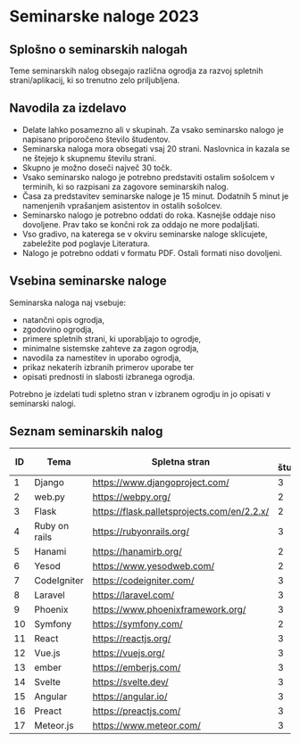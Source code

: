 # Seminarske naloge 2023

## Splošno o seminarskih nalogah
Teme seminarskih nalog obsegajo različna ogrodja za razvoj spletnih strani/aplikacij, ki
so trenutno zelo priljubljena.

## Navodila za izdelavo

- Delate lahko posamezno ali v skupinah. Za vsako seminarsko nalogo je napisano priporočeno število študentov.
- Seminarska naloga mora obsegati vsaj 20 strani. Naslovnica in kazala se ne štejejo k skupnemu številu strani.
- Skupno je možno doseči največ 30 točk.
- Vsako seminarsko nalogo je potrebno predstaviti ostalim sošolcem v terminih, ki so razpisani za zagovore seminarskih nalog.
- Časa za predstavitev seminarske naloge je 15 minut. Dodatnih 5 minut je namenjenih vprašanjem asistentov in ostalih sošolcev.
- Seminarsko nalogo je potrebno oddati do roka. Kasnejše oddaje niso dovoljene. Prav tako se končni rok za oddajo ne more podaljšati.
- Vso gradivo, na katerega se v okviru seminarske naloge sklicujete, zabeležite pod poglavje Literatura.
- Nalogo je potrebno oddati v formatu PDF. Ostali formati niso dovoljeni.

## Vsebina seminarske naloge

Seminarska naloga naj vsebuje:
- natančni opis ogrodja,
- zgodovino ogrodja,
- primere spletnih strani, ki uporabljajo to ogrodje,
- minimalne sistemske zahteve za zagon ogrodja,
- navodila za namestitev in uporabo ogrodja,
- prikaz nekaterih izbranih primerov uporabe ter
- opisati prednosti in slabosti izbranega ogrodja.

Potrebno je izdelati tudi spletno stran v izbranem ogrodju in jo opisati v seminarski nalogi.

## Seznam seminarskih nalog

| ID  | Tema          | Spletna stran                               | Št. študentov |
|-----|---------------|---------------------------------------------|---------------|
| 1   | Django        | https://www.djangoproject.com/              | 3             |
| 2   | web.py        | https://webpy.org/                          | 2             |
| 3   | Flask         | https://flask.palletsprojects.com/en/2.2.x/ | 2             |
| 4   | Ruby on rails | https://rubyonrails.org/                    | 3             |
| 5   | Hanami        | https://hanamirb.org/                       | 2             |
| 6   | Yesod         | https://www.yesodweb.com/                   | 2             |
| 7   | CodeIgniter   | https://codeigniter.com/                    | 3             |
| 8   | Laravel       | https://laravel.com/                        | 3             |
| 9   | Phoenix       | https://www.phoenixframework.org/           | 3             |
| 10  | Symfony       | https://symfony.com/                        | 2             |
| 11  | React         | https://reactjs.org/                        | 3             |
| 12  | Vue.js        | https://vuejs.org/                          | 3             |
| 13  | ember         | https://emberjs.com/                        | 3             |
| 14  | Svelte        | https://svelte.dev/                         | 3             |
| 15  | Angular       | https://angular.io/                         | 3             |
| 16  | Preact        | https://preactjs.com/                       | 3             |
| 17  | Meteor.js     | https://www.meteor.com/                     | 3             |
